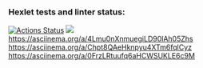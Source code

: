 ### Hexlet tests and linter status:
[![Actions Status](https://github.com/SergeyChapurin/python-project-49/actions/workflows/hexlet-check.yml/badge.svg)](https://github.com/SergeyChapurin/python-project-49/actions)
<a href="https://codeclimate.com/github/SergeyChapurin/python-project-49/maintainability"><img src="https://api.codeclimate.com/v1/badges/4b41b0326b57dcc460c3/maintainability" /></a>
https://asciinema.org/a/4Lmu0nXnmuegiLD90lAh05Zhs
https://asciinema.org/a/Chpt8QAeHknpyu4XTm6fqlCyz
https://asciinema.org/a/0FrzLRtuufq6aHCWSUKLE6c9M
